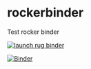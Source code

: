 # rockerbinder
Test rocker binder

[![launch rug binder](https://img.shields.io/badge/launch%20-rug%20binder-009CEF?logo=jupyter)](https://binderhub.app.rug.nl/v2/gh/Venustiano/rockerbinder/HEAD)

[![Binder](https://mybinder.org/badge_logo.svg)](https://mybinder.org/v2/gh/Venustiano/rockerbinder/HEAD)
